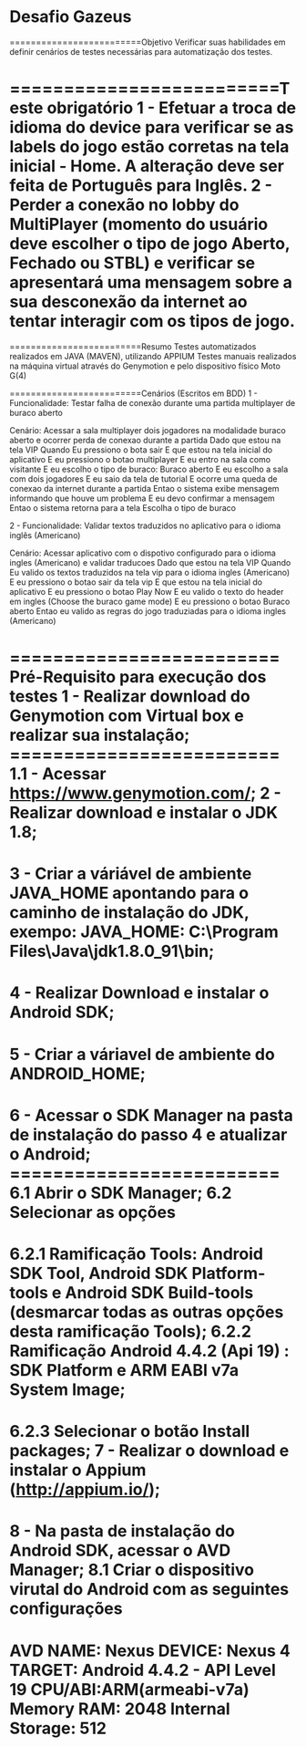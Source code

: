 Desafio Gazeus
=========================
=========================Objetivo
Verificar suas habilidades em definir cenários de testes necessárias para automatização dos testes.

=========================Teste obrigatório
1 - Efetuar a troca de idioma do device para verificar se as labels do jogo estão corretas na tela inicial - Home. A alteração deve ser feita de Português para Inglês.
2 - Perder a conexão no lobby do MultiPlayer (momento do usuário deve escolher o tipo de jogo Aberto, Fechado ou STBL) e verificar se apresentará uma mensagem sobre a sua desconexão da internet ao tentar interagir com os tipos de jogo.  
=========================

=========================Resumo
Testes automatizados realizados em JAVA (MAVEN), utilizando APPIUM
Testes manuais realizados na máquina virtual através do Genymotion e pelo dispositivo físico Moto G(4)

=========================Cenários (Escritos em BDD)
1 -  Funcionalidade: Testar falha de conexão durante uma partida multiplayer de buraco aberto

  Cenário: Acessar a sala multiplayer dois jogadores na modalidade buraco aberto e ocorrer perda de conexao durante a partida
    Dado que estou na tela VIP
    Quando Eu pressiono o bota sair
    E que estou na tela inicial do aplicativo
    E eu pressiono o botao multiplayer
    E eu entro na sala como visitante
    E eu escolho o tipo de buraco: Buraco aberto
    E eu escolho a sala com dois jogadores
    E eu saio da tela de tutorial
    E ocorre uma queda de conexao da internet durante a partida
    Entao o sistema exibe mensagem informando que houve um problema
    E eu devo confirmar a mensagem
    Entao o sistema retorna para a tela Escolha o tipo de buraco

2 - Funcionalidade: Validar textos traduzidos no aplicativo para o idioma inglês (Americano)

  Cenário: Acessar aplicativo com o dispotivo configurado para o idioma ingles (Americano) e validar traducoes
    Dado que estou na tela VIP
    Quando Eu valido os textos traduzidos na tela vip para o idioma ingles (Americano)
    E eu pressiono o botao sair da tela vip
    E que estou na tela inicial do aplicativo
    E eu pressiono o botao Play Now
    E eu valido o texto do header em ingles (Choose the buraco game mode)
    E eu pressiono o botao Buraco aberto
   Entao eu valido as regras do jogo traduziadas para o idioma ingles (Americano)
   
========================= Pré-Requisito para execução dos testes
1 - Realizar download do Genymotion com Virtual box e realizar sua instalação;
========================= 1.1 - Acessar https://www.genymotion.com/;
2 - Realizar download e instalar o JDK 1.8;
=========================

3 - Criar a váriável de ambiente JAVA_HOME apontando para o caminho de instalação do JDK, exempo: JAVA_HOME: C:\Program Files\Java\jdk1.8.0_91\bin;
=========================

4 - Realizar Download e instalar o Android SDK;
=========================

5 - Criar a váriavel de ambiente do ANDROID_HOME;
=========================

6 - Acessar o SDK Manager na pasta de instalação do passo 4 e atualizar o Android;
========================= 6.1 Abrir o SDK Manager;
6.2 Selecionar as opções 
=========================
6.2.1 Ramificação Tools: Android SDK Tool, Android SDK Platform-tools e Android SDK Build-tools (desmarcar todas as outras opções desta ramificação Tools);
6.2.2 Ramificação Android 4.4.2 (Api 19) : SDK Platform e ARM EABI v7a System Image;
=========================
6.2.3 Selecionar o botão Install packages;
7 - Realizar o download e instalar o Appium (http://appium.io/);
=========================

8 - Na pasta de instalação do Android SDK, acessar o AVD Manager;
8.1 Criar o dispositivo virutal do Android com as seguintes configurações
=========================

AVD NAME: Nexus
DEVICE: Nexus 4
TARGET: Android 4.4.2 - API Level 19
CPU/ABI:ARM(armeabi-v7a)
Memory RAM: 2048
Internal Storage: 512
=========================
